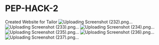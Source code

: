 # PEP-HACK-2
Created Website for Tailor
![Uploading Screenshot (232).png…]()
![Uploading Screenshot (233).png…]()
![Uploading Screenshot (234).png…]()
![Uploading Screenshot (235).png…]()
![Uploading Screenshot (236).png…]()
![Uploading Screenshot (237).png…]()

